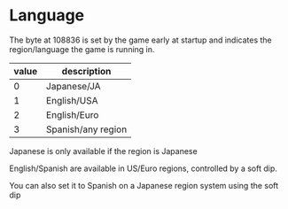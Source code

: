 # Language

The byte at 108836 is set by the game early at startup and indicates the region/language the game is running in.

| value | description        |
| ----- | ------------------ |
| 0     | Japanese/JA        |
| 1     | English/USA        |
| 2     | English/Euro       |
| 3     | Spanish/any region |

Japanese is only available if the region is Japanese

English/Spanish are available in US/Euro regions, controlled by a soft dip.

You can also set it to Spanish on a Japanese region system using the soft dip
